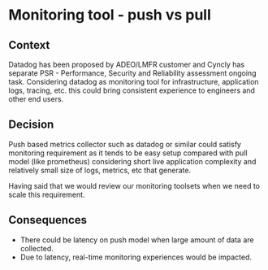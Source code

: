 # Monitoring tool - push vs pull

## Context
Datadog has been proposed by ADEO/LMFR customer and Cyncly has separate PSR - Performance, Security and Reliability assessment ongoing task. Considering datadog as monitoring tool for infrastructure, application logs, tracing, etc. this could bring consistent experience to engineers and other end users. 

## Decision
Push based metrics collector such as datadog or similar could satisfy monitoring requirement as it tends to be easy setup compared with pull model (like prometheus) considering short live application complexity and relatively small size of logs, metrics, etc that generate.   

Having said that we would review our monitoring toolsets when we need to scale this requirement.

## Consequences
* There could be latency on push model when large amount of data are collected. 
* Due to latency, real-time monitoring experiences would be impacted.
